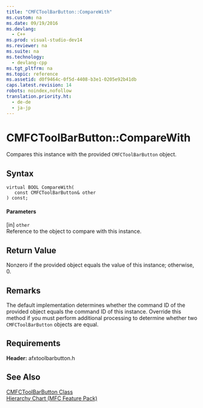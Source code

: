 ```yaml
---
title: "CMFCToolBarButton::CompareWith"
ms.custom: na
ms.date: 09/19/2016
ms.devlang: 
  - C++
ms.prod: visual-studio-dev14
ms.reviewer: na
ms.suite: na
ms.technology: 
  - devlang-cpp
ms.tgt_pltfrm: na
ms.topic: reference
ms.assetid: d0f9464c-0f5d-4408-b3e1-0205e92b41db
caps.latest.revision: 14
robots: noindex,nofollow
translation.priority.ht: 
  - de-de
  - ja-jp
---
```

# CMFCToolBarButton::CompareWith
Compares this instance with the provided `CMFCToolBarButton` object.  
  
## Syntax  
  
```  
virtual BOOL CompareWith(  
   const CMFCToolBarButton& other  
) const;  
```  
  
#### Parameters  
 [in] `other`  
 Reference to the object to compare with this instance.  
  
## Return Value  
 Nonzero if the provided object equals the value of this instance; otherwise, 0.  
  
## Remarks  
 The default implementation determines whether the command ID of the provided object equals the command ID of this instance. Override this method if you must perform additional processing to determine whether two `CMFCToolBarButton` objects are equal.  
  
## Requirements  
 **Header:** afxtoolbarbutton.h  
  
## See Also  
 [CMFCToolBarButton Class](../vs140/CMFCToolBarButton-Class.md)   
 [Hierarchy Chart (MFC Feature Pack)](../vs140/Hierarchy-Chart.md)
